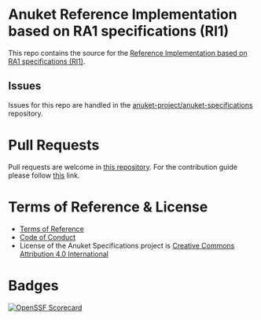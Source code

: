 # Anuket Reference Implementation based on RA1 specifications (RI1)

This repo contains the source for the
[Reference Implementation based on RA1 specifications (RI1)](https://cntt.readthedocs.io/projects/ri1/en/latest/index.html).

## Issues

Issues for this repo are handled in the
[anuket-project/anuket-specifications](https://github.com/anuket-project/anuket-specifications/issues) repository. 

# Pull Requests

Pull requests are welcome in [this repository](https://github.com/anuket-project/RI1/pulls). For the contribution guide
please follow [this](https://github.com/anuket-project/anuket-specifications/blob/master/CONTRIBUTING.rst) link.

# Terms of Reference & License

-  [Terms of Reference](https://github.com/anuket-project/anuket-specifications/blob/master/doc/GSMA_CNTT_Terms_of_Reference.pdf)
-  [Code of Conduct](https://github.com/anuket-project/anuket-specifications/blob/master/doc/CODE_OF_CONDUCT.rst)
-  License of the Anuket Specifications project is [Creative Commons Attribution 4.0 International](https://creativecommons.org/licenses/by/4.0/legalcode)

# Badges

[![OpenSSF Scorecard](https://api.scorecard.dev/projects/github.com/anuket-project/RI1/badge)](https://scorecard.dev/viewer/?uri=github.com/anuket-project/RI1)

